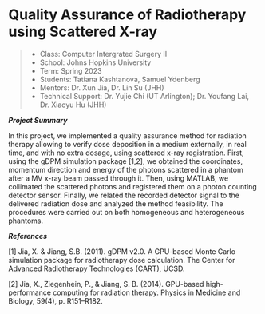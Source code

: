 # Quality Assurance of Radiotherapy using Scattered X-ray

> * Class: Computer Intergrated Surgery II
> * School: Johns Hopkins University
> * Term: Spring 2023
> * Students: Tatiana Kashtanova, Samuel Ydenberg
> * Mentors: Dr. Xun Jia, Dr. Lin Su (JHH)
> * Technical Support: Dr. Yujie Chi (UT Arlington); Dr. Youfang Lai, Dr. Xiaoyu Hu (JHH)

***Project Summary***

In this project, we implemented a quality assurance method for radiation therapy allowing to verify dose deposition in a medium externally, in real time, and with no extra dosage, using scattered x-ray registration. First, using the gDPM simulation package [1,2], we obtained the coordinates, momentum direction and energy of the photons scattered in a phantom after a MV x-ray beam passed through it. Then, using MATLAB, we collimated the scattered photons and registered them on a photon counting detector sensor. Finally, we related the recorded detector signal to the delivered radiation dose and analyzed the method feasibility. The procedures were carried out on both homogeneous and heterogeneous phantoms.


***References***

[1] Jia, X. & Jiang, S.B. (2011). gDPM v2.0. A GPU-based Monte Carlo simulation package for radiotherapy dose calculation. The Center for Advanced Radiotherapy Technologies (CART), UCSD.

[2] Jia, X., Ziegenhein, P., & Jiang, S. B. (2014). GPU-based high-performance computing for radiation therapy. Physics in Medicine and Biology, 59(4), p. R151–R182.
